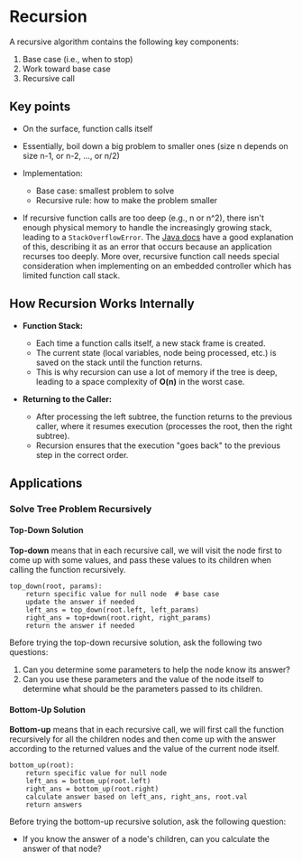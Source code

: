 # Recursion

A recursive algorithm contains the following key components:

1. Base case (i.e., when to stop)
2. Work toward base case
3. Recursive call

## Key points

- On the surface, function calls itself
- Essentially, boil down a big problem to smaller ones (size n depends on size n-1, or
n-2, ..., or n/2)
- Implementation:

    - Base case: smallest problem to solve
    - Recursive rule: how to make the problem smaller

- If recursive function calls are too deep (e.g., n or n^2), there isn't enough physical
memory to handle the increasingly growing stack, leading to a `StackOverflowError`. The
[Java docs](https://docs.oracle.com/javase/7/docs/api/java/lang/StackOverflowError.html)
have a good explanation of this, describing it as an error that occurs because an
application recurses too deeply. More over, recursive function call needs special
consideration when implementing on an embedded controller which has limited function
call stack.

## How Recursion Works Internally

- **Function Stack:**
    - Each time a function calls itself, a new stack frame is created.
    - The current state (local variables, node being processed, etc.) is saved on the stack
    until the function returns.
    - This is why recursion can use a lot of memory if the tree is deep, leading to a space
    complexity of **O(n)** in the worst case.

- **Returning to the Caller:**
    - After processing the left subtree, the function returns to the previous caller, where
    it resumes execution (processes the root, then the right subtree).
    - Recursion ensures that the execution "goes back" to the previous step in the
    correct order.

## Applications

### Solve Tree Problem Recursively

#### Top-Down Solution

**Top-down** means that in each recursive call, we will visit the node first to
come up with some values, and pass these values to its children when calling the
function recursively.

```pseudocode
top_down(root, params):
    return specific value for null node  # base case
    update the answer if needed
    left_ans = top_down(root.left, left_params)
    right_ans = top+down(root.right, right_params)
    return the answer if needed
```

Before trying the top-down recursive solution, ask the following two questions:

1. Can you determine some parameters to help the node know its answer?
2. Can you use these parameters and the value of the node itself to determine what
should be the parameters passed to its children.

#### Bottom-Up Solution

**Bottom-up** means that in each recursive call, we will first call the function
recursively for all the children nodes and then come up with the answer according to the
returned values and the value of the current node itself.

```pseudocode
bottom_up(root):
    return specific value for null node
    left_ans = bottom_up(root.left)
    right_ans = bottom_up(root.right)
    calculate answer based on left_ans, right_ans, root.val
    return answers
```

Before trying the bottom-up recursive solution, ask the following question:

- If you know the answer of a node's children, can you calculate the answer of that node?
